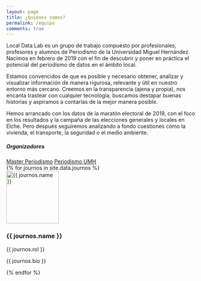```yaml
---
layout: page
title: ¿Quiénes somos?
permalink: /equipo
comments: true
---
```


<div class="row justify-content-between">
  <div class="col-md-8">    
  <p>Local Data Lab es un grupo de trabajo compuesto por profesionales, profesores y alumnos de Periodismo de la Universidad Miguel Hernández. Nacimos en febrero de 2019 con el fin de descubrir y poner en práctica el potencial del periodismo de datos en el ámbito local.</p> 

  <p>Estamos convencidos de que es posible y necesario obtener, analizar y visualizar información de manera rigurosa, relevante y útil en nuestro entorno más cercano. Creemos en la transparencia (ajena y propia), nos encanta trastear con cualquier tecnología, buscamos destapar buenas historias y aspiramos a contarlas de la mejor manera posible.</p>

  <p>Hemos arrancado con los datos de la maratón electoral de 2019, con el foco en los resultados y la campaña de las elecciones generales y locales en Elche. Pero después seguiremos analizando a fondo cuestiones como la vivienda, el transporte, la seguridad o el medio ambiente.</p>
  </div>

  <div class="col-md-4">
    <div class="sticky-top sticky-top-80">
      <h5>Organizadores</h5>
      <a target="_blank" href="http://mip.umh.es/" class="btn btn-info">Máster Periodismo</a> <a target="_blank" href="http://periodismo.umh.es/" class="btn btn-warning">Periodismo UMH</a>
    </div>
  </div>
</div>

<div class="container marketing mt-5">
<!-- Three columns of text below the carousel -->
<div class="row">
{% for journos in site.data.journos %}
  <div class="col-lg-3">
      	<a target="_blank" href="{{ journos.link }}" role="button"><img src="{{ journos.pic }}" alt="{{ journos.name }}" width="140" height="140" class="bd-placeholder-img rounded-circle"></a>
        <h3>{{ journos.name }}</h3>
        <span class="badge badge-dark">{{ journos.rol }}</span><p>{{ journos.bio }}</p>
  </div><!-- /.col-lg-4 -->
{% endfor %}
</div><!-- /.row -->
</div>
